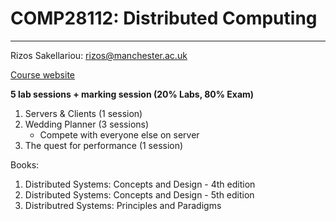 COMP28112: Distributed Computing
===
---
Rizos Sakellariou: rizos@manchester.ac.uk

[Course website](http://syllabus.cs.manchester.ac.uk/ugt/2017/COMP28112/)

**5 lab sessions + marking session (20% Labs, 80% Exam)**

1. Servers & Clients (1 session)
2. Wedding Planner (3 sessions)
	- Compete with everyone else on server
3. The quest for performance (1 session)


Books:

1. Distributed Systems: Concepts and Design - 4th edition
2. Distributed Systems: Concepts and Design - 5th edition
3. Distributred Systems: Principles and Paradigms

